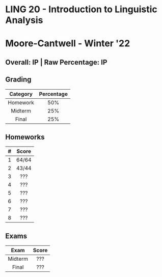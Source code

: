 # LING 20 - Introduction to Linguistic Analysis

# Moore-Cantwell - Winter '22

## Overall: IP | Raw Percentage: IP

## Grading

| Category | Percentage |
| :------: | :--------: |
| Homework |    50%     |
| Midterm  |    25%     |
|  Final   |    25%     |

## Homeworks

|  #   | Score |
| :--: | :---: |
|  1   | 64/64 |
|  2   | 43/44 |
|  3   |  ???  |
|  4   |  ???  |
|  5   |  ???  |
|  6   |  ???  |
|  7   |  ???  |
|  8   |  ???  |

## Exams

|  Exam   | Score |
| :-----: | :---: |
| Midterm |  ???  |
|  Final  |  ???  |

